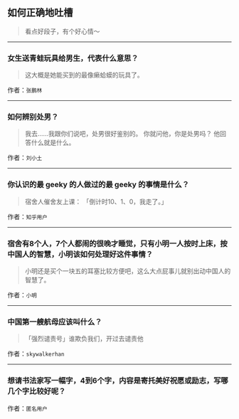 ## 如何正确地吐槽

> 看点好段子，有个好心情～


 
---

### 女生送青蛙玩具给男生，代表什么意思？

> 这大概是她能买到的最像癞蛤蟆的玩具了。


作者：`张鹏林`

---

### 如何辨别处男？

> 我去……我跟你们说吧，处男很好鉴别的。
> 你就问他，你是处男吗？
> 他回答什么就是什么。


作者：`刘小土`

---

### 你认识的最 geeky 的人做过的最 geeky 的事情是什么？

> 宿舍人催舍友上课：
> 「倒计时10、1、0，我走了。」


作者：`知乎用户`

---

### 宿舍有8个人，7个人都闹的很晚才睡觉，只有小明一人按时上床，按中国人的智慧，小明该如何处理好这件事情？

> 小明还是买个一块五的耳塞比较方便吧，这么大点屁事儿就别出动中国人的智慧了。


作者：`小明`

---

### 中国第一艘航母应该叫什么？

> 「强烈谴责号」谁欺负我们，开过去谴责他


作者：`skywalkerhan`

---

### 想请书法家写一幅字，4到6个字，内容是寄托美好祝愿或励志，写哪几个字比较好呢？

> 


作者：`匿名用户`